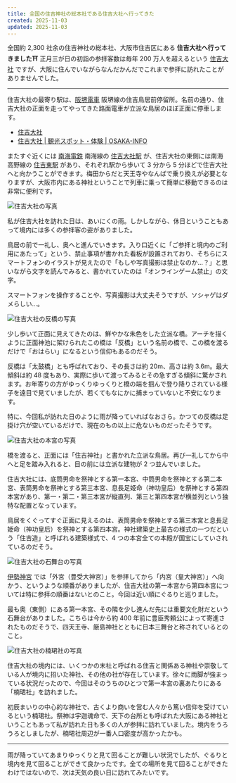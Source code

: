 ```yaml
---
title: 全国の住吉神社の総本社である住吉大社へ行ってきた
created: 2025-11-03
updated: 2025-11-03
---
```


全国約 2,300 社余の住吉神社の総本社、大阪市住吉区にある **住吉大社へ行ってきました⛩️** 正月三が日の初詣の参拝客数は毎年 200 万人を超えるという [住吉大社](https://www.sumiyoshitaisha.net/) ですが、大阪に住んでいながらなんだかんだでこれまで参拝に訪れたことがありませんでした。

---

住吉大社の最寄り駅は、[阪堺電車](https://www.hankai.co.jp/) 阪堺線の住吉鳥居前停留所。名前の通り、住吉大社の正面を走ってやってきた路面電車が立派な鳥居のほぼ正面に停車します。

- [住吉大社](https://www.sumiyoshitaisha.net/)
- [住吉大社 | 観光スポット・体験 | OSAKA-INFO](https://osaka-info.jp/spot/sumiyoshitaisha/)

またすぐ近くには [南海電鉄](https://www.nankai.co.jp/) 南海線の [住吉大社駅](https://www.nankai.co.jp/traffic/station/sumiyoshitaisha.html) が、住吉大社の東側には南海高野線の [住吉東駅](https://www.nankai.co.jp/traffic/station/sumiyoshihigashi.html) があり、それぞれ駅から歩いて 3 分から 5 分ほどで住吉大社へと向かうことができます。梅田からだと天王寺やなんばで乗り換えが必要となりますが、大阪市内にある神社ということで列車に乗って簡単に移動できるのは非常に便利です。

![住吉大社の写真](e8d538f9-79b9-4ec0-91e2-bfd7cbff9a00)

私が住吉大社を訪れた日は、あいにくの雨。しかしながら、休日ということもあって境内には多くの参拝客の姿がありました。

鳥居の前で一礼し、奥へと進んでいきます。入り口近くに「ご参拝と境内のご利用にあたって」という、禁止事項が書かれた看板が設置されており、そちらにスマートフォンのイラストが見えたので「もしや写真撮影は禁止なのか…？」と思いながら文字を読んでみると、書かれていたのは「オンラインゲーム禁止」の文字。

スマートフォンを操作することや、写真撮影は大丈夫そうですが、ソシャゲはダメらしい…。

![住吉大社の反橋の写真](0be369a6-5980-4601-0f0f-e58159240700)

少し歩いて正面に見えてきたのは、鮮やかな朱色をした立派な橋。アーチを描くように正面神池に架けられたこの橋は「反橋」という名前の橋で、この橋を渡るだけで「おはらい」になるという信仰もあるのだそう。

反橋は「太鼓橋」とも呼ばれており、その長さは約 20m、高さは約 3.6m。最大傾斜は約 48 度もあり、実際に歩いて渡ってみるとその急すぎる傾斜に驚かされます。お年寄りの方がゆっくりゆっくりと橋の端を掴んで登り降りされている様子を遠目で見ていましたが、若くてもなにかに捕まっていないと不安になります。

特に、今回私が訪れた日のように雨が降っていればなおさら。かつての反橋は足掛け穴が空いているだけで、現在のもの以上に危ないものだったそうです。

![住吉大社の本宮の写真](eb1b6d84-2dc5-440d-2af9-1187b3bb6a00)

橋を渡ると、正面には「住吉神社」と書かれた立派な鳥居。再び一礼してから中へと足を踏み入れると、目の前には立派な建物が 2 つ並んでいました。

住吉大社には、底筒男命を祭神とする第一本宮、中筒男命を祭神とする第二本宮、表筒男命を祭神とする第三本宮、息長足姫命（神功皇后）を祭神とする第四本宮があり、第一・第二・第三本宮が縦直列、第三と第四本宮が横並列という独特な配置となっています。

鳥居をくぐってすぐ正面に見えるのは、表筒男命を祭神とする第三本宮と息長足姫命（神功皇后）を祭神とする第四本宮。神社建築史上最古の様式の一つだという「住吉造」と呼ばれる建築様式で、4 つの本宮全ての本殿が国宝にしていされているのだそう。

![住吉大社の石舞台の写真](6deb1c70-a62a-4fbb-2920-8ffbb7b06900)

[伊勢神宮](https://www.isejingu.or.jp/) では「外宮（豊受大神宮）」を参拝してから「内宮（皇大神宮）」へ向かう、というような順番がありましたが、住吉大社の第一本宮から第四本宮については特に参拝の順番はないとのこと。今回は近い順にぐるりと巡りました。

最も奥（東側）にある第一本宮、その隣を少し進んだ先には重要文化財だという石舞台がありました。こちらは今から約 400 年前に豊臣秀頼公によって寄進されたものだそうで、四天王寺、厳島神社とともに日本三舞台と称されているとのこと。

![住吉大社の楠珺社の写真](bf943482-bcec-4d4e-1da1-996d00e07e00)

住吉大社の境内には、いくつかの末社と呼ばれる住吉と関係ある神社や崇敬している人が境内に招いた神社、その他の社が存在しています。徐々に雨脚が強まっている状況だったので、今回はそのうちのひとつで第一本宮の裏あたりにある「楠珺社」を訪れました。

初辰まいりの中心的な神社で、古くより商いを営む人々から篤い信仰を受けているという楠珺社。祭神は宇迦魂命で、天下の台所とも呼ばれた大阪にある神社ということもあって私が訪れた日も多くの人が参拝に訪れていました。境内をうろうろとしましたが、楠珺社周辺が一番人口密度が高かったかも。

---

雨が降っていてあまりゆっくりと見て回ることが難しい状況でしたが、ぐるりと境内を見て回ることができて良かったです。全ての場所を見て回ることができたわけではないので、次は天気の良い日に訪れてみたいです。
